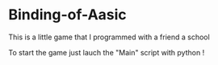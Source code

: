 # Binding-of-Aasic
This is a little game that I programmed with a friend a school

To start the game just lauch the "Main" script with python !

